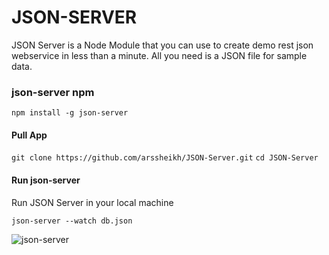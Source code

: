 # JSON-SERVER

JSON Server is a Node Module that you can use to create demo rest json webservice in less than a minute. All you need is a JSON file for sample data.

### json-server npm

```npm install -g json-server```

#### Pull App

```git clone https://github.com/arssheikh/JSON-Server.git```
```cd JSON-Server```

#### Run json-server
Run JSON Server in your local machine

```json-server --watch db.json```

![json-server](json-server.png)
